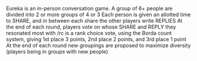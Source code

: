 Eureka is an in-person conversation game. A group of 6+ people are divided into 2 or more groups of 4 or 3 
Each person is given an allotted time to SHARE, and in between each share the other players write REPLIES
At the end of each round, players vote on whose SHARE and REPLY they resonated most with
/rc is a rank choice vote, using the Borda count system, giving 1st place 3 points, 2nd place 2 points, and 3rd place 1 point
At the end of each round new groupings are proposed to maximize diversity (players being in groups with new people)
